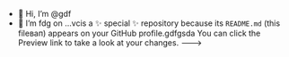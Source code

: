 - 👋 Hi, I’m @gdf
- 🌱 I’m fdg on ...vcis a ✨ special ✨ repository because its `README.md` (this fileвап) appears on your GitHub profile.gdfgsda
You can click the Preview link to take a look at your changes.
--->
